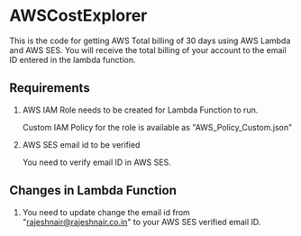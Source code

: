 # AWSCostExplorer

This is the code for getting AWS Total billing of 30 days using AWS Lambda and AWS SES. You will receive the total billing of your account to the email ID entered in the lambda function.

Requirements
-----------


1. AWS IAM Role needs to be created for Lambda Function to run.

    Custom IAM Policy for the role is available as "AWS_Policy_Custom.json"

2. AWS SES email id to be verified

    You need to verify email ID in AWS SES.


Changes in Lambda Function
------------------


1. You need to update change the email id from "rajeshnair@rajeshnair.co.in" to your AWS SES verified email ID.

